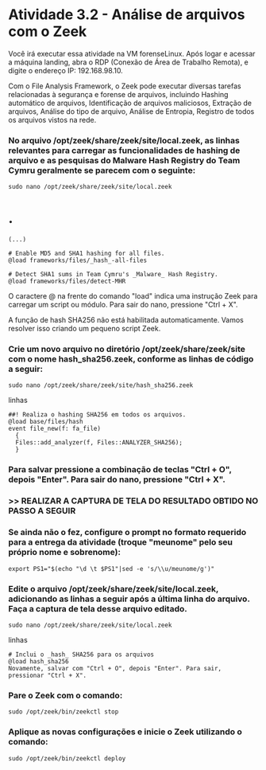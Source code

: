 # Atividade 3.2 - Análise de arquivos com o Zeek
Você irá executar essa atividade na VM forenseLinux. Após logar e acessar a máquina landing, abra o RDP (Conexão de Área de Trabalho Remota), e digite o endereço IP: 192.168.98.10.

Com o File Analysis Framework, o Zeek pode executar diversas tarefas relacionadas à segurança e forense de arquivos, incluindo Hashing automático de arquivos, Identificação de arquivos maliciosos, Extração de arquivos, Análise do tipo de arquivo, Análise de Entropia, Registro de todos os arquivos vistos na rede.

### No arquivo /opt/zeek/share/zeek/site/local.zeek, as linhas relevantes para carregar as funcionalidades de hashing de arquivo e as pesquisas do Malware Hash Registry do Team Cymru geralmente se parecem com o seguinte:

    sudo nano /opt/zeek/share/zeek/site/local.zeek

# .
    (...)

    # Enable MD5 and SHA1 hashing for all files.
    @load frameworks/files/_hash_-all-files

    # Detect SHA1 sums in Team Cymru's _Malware_ Hash Registry.
    @load frameworks/files/detect-MHR
O caractere @ na frente do comando "load" indica uma instrução Zeek para carregar um script ou módulo. Para sair do nano, pressione "Ctrl + X".

A função de hash SHA256 não está habilitada automaticamente. Vamos resolver isso criando um pequeno script Zeek.

### Crie um novo arquivo no diretório /opt/zeek/share/zeek/site com o nome hash_sha256.zeek, conforme as linhas de código a seguir:

    sudo nano /opt/zeek/share/zeek/site/hash_sha256.zeek

linhas 

    ##! Realiza o hashing SHA256 em todos os arquivos.
    @load base/files/hash
    event file_new(f: fa_file)
      {
      Files::add_analyzer(f, Files::ANALYZER_SHA256);
      }

### Para salvar pressione a combinação de teclas "Ctrl + O", depois "Enter". Para sair do nano, pressione "Ctrl + X".

### >> REALIZAR A CAPTURA DE TELA DO RESULTADO OBTIDO NO PASSO A SEGUIR

### Se ainda não o fez, configure o prompt no formato requerido para a entrega da atividade (troque "meunome" pelo seu próprio nome e sobrenome):

    export PS1="$(echo "\d \t $PS1"|sed -e 's/\\u/meunome/g')"

### Edite o arquivo /opt/zeek/share/zeek/site/local.zeek, adicionando as linhas a seguir após a última linha do arquivo. Faça a captura de tela desse arquivo editado.

    sudo nano /opt/zeek/share/zeek/site/local.zeek

linhas

    # Inclui o _hash_ SHA256 para os arquivos
    @load hash_sha256
    Novamente, salvar com "Ctrl + O", depois "Enter". Para sair, pressionar "Ctrl + X".

### Pare o Zeek com o comando:

    sudo /opt/zeek/bin/zeekctl stop

### Aplique as novas configurações e inicie o Zeek utilizando o comando:

    sudo /opt/zeek/bin/zeekctl deploy
